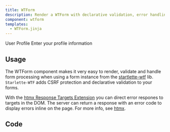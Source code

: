 ```yaml
---
title: WTForm
description: Render a WTForm with declarative validation, error handling and csrf protection.
component: wtform
templates:
  - WTForm.jinja
---
```


<Card className="m-10">
  <CardHeader>
    <CardTitle>User Profile</CardTitle>
    <CardDescription>Enter your profile information</CardDescription>
  </CardHeader>
  <CardContent>
    <div
        id="wtform"
        hx-get="/demo/wtform"
        hx-trigger="load"
    >
    </div>
  </CardContent>
</Card>



<Prose>

## Usage

</Prose>

<IncludeFiles :files="[
{'name': 'wtform.html', 'file': 'docs/templates/examples/wtform.html', 'lang':'html'},
{'name': 'wtform.py', 'file': 'docs/demo/wtform.py', 'lang':'python'}]"/>

<Prose>

The WTForm component makes it very easy to render, validate and handle form processing when using a form instance from  the [startlette-wtf](https://github.com/kubetail-org/starlette-wtf) lib. 
`Starlette-WTF` adds CSRF protection and declarative validation to your forms.

With the [htmx Response Targets Extension](https://htmx.org/extensions/response-targets/) you can direct error respones to targets in the DOM. 
The server can return a response with an error code to display errors inline on the page. For more info, see [htmx](/docs/htmx). 

## Code
</Prose>

<IncludeComponents dir="extras" :components="{{ metadata.templates }}" />


